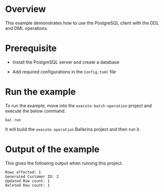 # Overview

This example demonstrates how to use the PostgreSQL client with the DDL and DML operations.

# Prerequisite

* Install the PostgreSQL server and create a database 

* Add required configurations in the `Config.toml` file 

# Run the example
 
To run the example, move into the `execute-batch-operation` project and execute the below command.
 
```shell
bal run
```
It will build the `execute-operation` Ballerina project and then run it.

# Output of the example

This gives the following output when running this project.

```shell
Rows affected: 1
Generated Customer ID: 2
Updated Row count: 1
Deleted Row count: 1
```
